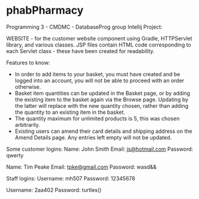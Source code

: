 # phabPharmacy
Programming 3 - CMDMC - DatabaseProg group
Intellij Project:

WEBSITE - for the customer website component using Gradle, HTTPServlet library, and various classes.
JSP files contain HTML code corresponding to each Servlet class - these have been created for readability.

Features to know:
- In order to add items to your basket, you must have created and be logged into an account, you will not be able to proceed with an order otherwise.
- Basket item quantities can be updated in the Basket page, or by adding the existing item to the basket again via the Browse page. Updating by the latter will replace with the new quantity chosen, rather than adding the quantity to an existing item in the basket.
- The quantity maximum for unlimited products is 5, this was chosen arbitrarily.
- Existing users can amend their card details and shipping address on the Amend Details page. Any entries left empty will not be updated.

Some customer logins:
Name: John Smith
Email: js@hotmail.com
Password: qwerty

Name: Tim Peake
Email: tpke@gmail.com
Password: wasd&&

Staff logins:
Username: mh507
Password: 12345678

Username: 2aa402
Password: turtles()
